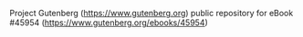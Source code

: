 Project Gutenberg (https://www.gutenberg.org) public repository for eBook #45954 (https://www.gutenberg.org/ebooks/45954)
